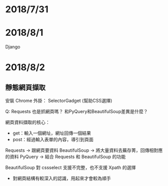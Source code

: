 # 2018/7/31


# 2018/8/1

Django


# 2018/8/2

## 靜態網頁擷取

安裝 Chrome 外掛： SelectorGadget (幫助CSS選擇)

Q: Requests 也是抓網頁嗎？ 和PyQuery和BeautifulSoup差異是什麼？

網頁資料擷取的核心：
+ get：輸入一個網址，網址回傳一個結果
+ post：經過輸入表單的內容，導引到頁面

Requests → 跟網頁要資料
BeautifulSoup → 將大量資料去蕪存菁，回傳相對應的資料
PyQuery → 結合 Requests 和 BeautifulSoup 的功能 

BeautifulSoup 對 cssselect 支援不完整，也不支援 Xpath 的選擇
+ 對網頁結構有較深入的認識，用起來才會較為順手
